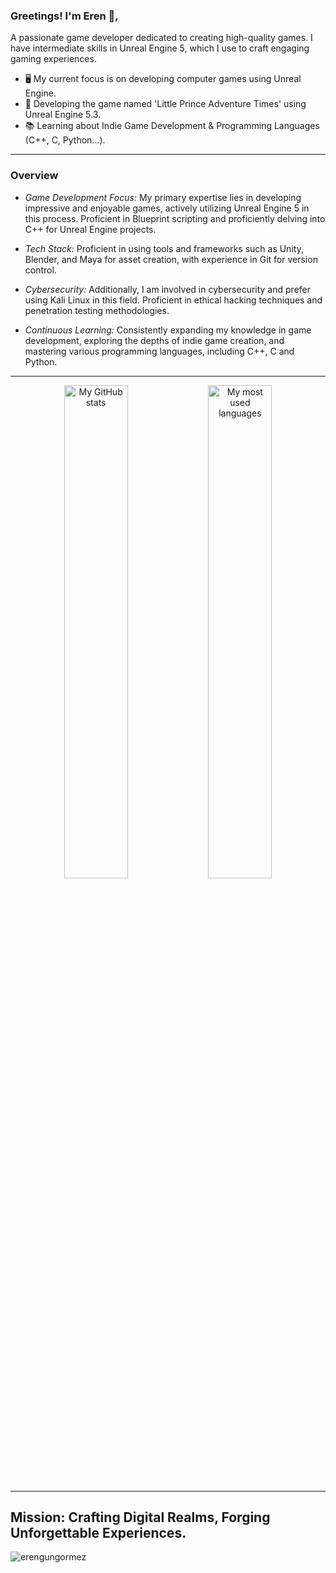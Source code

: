 ### Greetings! I'm Eren 👋,
A passionate game developer dedicated to creating high-quality games. I have intermediate skills in Unreal Engine 5, which I use to craft engaging gaming experiences.

- 🖥 My current focus is on developing computer games using Unreal Engine.
- 🦊 Developing the game named 'Little Prince Adventure Times' using Unreal Engine 5.3.
- 📚 Learning about Indie Game Development & Programming Languages (C++, C, Python...).

---

### Overview
- *Game Development Focus:* My primary expertise lies in developing impressive and enjoyable games, actively utilizing Unreal Engine 5 in this process. Proficient in Blueprint scripting and proficiently delving into C++ for Unreal Engine projects.

- *Tech Stack:* Proficient in using tools and frameworks such as Unity, Blender, and Maya for asset creation, with experience in Git for version control.

- *Cybersecurity:* Additionally, I am involved in cybersecurity and prefer using Kali Linux in this field. Proficient in ethical hacking techniques and penetration testing methodologies.

- *Continuous Learning:* Consistently expanding my knowledge in game development, exploring the depths of indie game creation, and mastering various programming languages, including C++, C and Python.

---

<p align="center">
  <img src="https://github-readme-stats.vercel.app/api?username=erengungormez&theme=transparent&hide_border=true&hide=issues&show_icons=true&include_all_commits=true" alt="My GitHub stats" width="45%">
  <img src="https://github-readme-stats.vercel.app/api/top-langs?username=erengungormez&theme=transparent&hide_border=true&hide=html&layout=compact&langs_count=6&card_width=275" alt="My most used languages" width="45%">
</p>

---

## Mission: Crafting Digital Realms, Forging Unforgettable Experiences.

<p align="left">
  <img src="https://komarev.com/ghpvc/?username=erengungormez&label=Profile%20Views&color=0e75b6&style=flat" alt="erengungormez" />
</p>

